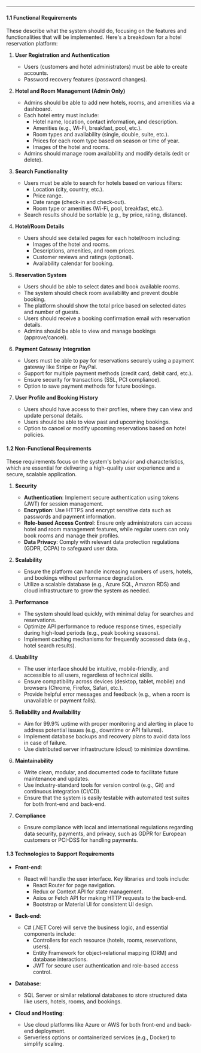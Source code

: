 ___
#### **1.1 Functional Requirements**

These describe what the system should do, focusing on the features and functionalities that will be implemented. Here's a breakdown for a hotel reservation platform:

1. **User Registration and Authentication**
    - Users (customers and hotel administrators) must be able to create accounts.
    - Password recovery features (password changes).
    
1. **Hotel and Room Management (Admin Only)**
    - Admins should be able to add new hotels, rooms, and amenities via a dashboard.
    - Each hotel entry must include:
        - Hotel name, location, contact information, and description.
        - Amenities (e.g., Wi-Fi, breakfast, pool, etc.).
        - Room types and availability (single, double, suite, etc.).
        - Prices for each room type based on season or time of year.
        - Images of the hotel and rooms.
    - Admins should manage room availability and modify details (edit or delete).
    
1. **Search Functionality**
    - Users must be able to search for hotels based on various filters:
        - Location (city, country, etc.).
        - Price range.
        - Date range (check-in and check-out).
        - Room type or amenities (Wi-Fi, pool, breakfast, etc.).
    - Search results should be sortable (e.g., by price, rating, distance).
    
1. **Hotel/Room Details**
    - Users should see detailed pages for each hotel/room including:
        - Images of the hotel and rooms.
        - Descriptions, amenities, and room prices.
        - Customer reviews and ratings (optional).
        - Availability calendar for booking.
    
1. **Reservation System**
    - Users should be able to select dates and book available rooms.
    - The system should check room availability and prevent double booking.
    - The platform should show the total price based on selected dates and number of guests.
    - Users should receive a booking confirmation email with reservation details.
    - Admins should be able to view and manage bookings (approve/cancel).
    
1. **Payment Gateway Integration**
    - Users must be able to pay for reservations securely using a payment gateway like Stripe or PayPal.
    - Support for multiple payment methods (credit card, debit card, etc.).
    - Ensure security for transactions (SSL, PCI compliance).
    - Option to save payment methods for future bookings.
    
1. **User Profile and Booking History**
    - Users should have access to their profiles, where they can view and update personal details.
    - Users should be able to view past and upcoming bookings.
    - Option to cancel or modify upcoming reservations based on hotel policies.

#### **1.2 Non-Functional Requirements**

These requirements focus on the system's behavior and characteristics, which are essential for delivering a high-quality user experience and a secure, scalable application.

1. **Security**
    - **Authentication**: Implement secure authentication using tokens (JWT) for session management.
    - **Encryption**: Use HTTPS and encrypt sensitive data such as passwords and payment information.
    - **Role-based Access Control**: Ensure only administrators can access hotel and room management features, while regular users can only book rooms and manage their profiles.
    - **Data Privacy**: Comply with relevant data protection regulations (GDPR, CCPA) to safeguard user data.
    
1. **Scalability**
    - Ensure the platform can handle increasing numbers of users, hotels, and bookings without performance degradation.
    - Utilize a scalable database (e.g., Azure SQL, Amazon RDS) and cloud infrastructure to grow the system as needed.
3. **Performance**
    - The system should load quickly, with minimal delay for searches and reservations.
    - Optimize API performance to reduce response times, especially during high-load periods (e.g., peak booking seasons).
    - Implement caching mechanisms for frequently accessed data (e.g., hotel search results).
    
1. **Usability**
    - The user interface should be intuitive, mobile-friendly, and accessible to all users, regardless of technical skills.
    - Ensure compatibility across devices (desktop, tablet, mobile) and browsers (Chrome, Firefox, Safari, etc.).
    - Provide helpful error messages and feedback (e.g., when a room is unavailable or payment fails).
    
1. **Reliability and Availability**
    - Aim for 99.9% uptime with proper monitoring and alerting in place to address potential issues (e.g., downtime or API failures).
    - Implement database backups and recovery plans to avoid data loss in case of failure.
    - Use distributed server infrastructure (cloud) to minimize downtime.
    
1. **Maintainability**
    - Write clean, modular, and documented code to facilitate future maintenance and updates.
    - Use industry-standard tools for version control (e.g., Git) and continuous integration (CI/CD).
    - Ensure that the system is easily testable with automated test suites for both front-end and back-end.
    
1. **Compliance**
    - Ensure compliance with local and international regulations regarding data security, payments, and privacy, such as GDPR for European customers or PCI-DSS for handling payments.

#### **1.3 Technologies to Support Requirements**

- **Front-end**: 
	- React will handle the user interface. Key libraries and tools include:
	    - React Router for page navigation.
	    - Redux or Context API for state management.
	    - Axios or Fetch API for making HTTP requests to the back-end.
	    - Bootstrap or Material UI for consistent UI design.
    
- **Back-end**: 
	- C# (.NET Core) will serve the business logic, and essential components include:
	    - Controllers for each resource (hotels, rooms, reservations, users).
	    - Entity Framework for object-relational mapping (ORM) and database interactions.
	    - JWT for secure user authentication and role-based access control.
    
- **Database**: 
	- SQL Server or similar relational databases to store structured data like users, hotels, rooms, and bookings.
    
- **Cloud and Hosting**:
    - Use cloud platforms like Azure or AWS for both front-end and back-end deployment.
    - Serverless options or containerized services (e.g., Docker) to simplify scaling.